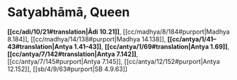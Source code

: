 # Satyabhāmā, Queen

**[[cc/adi/10/21#translation|Ādi 10.21]]**, [[cc/madhya/8/184#purport|Madhya 8.184]], [[cc/madhya/14/138#purport|Madhya 14.138]], **[[cc/antya/1/41–43#translation|Antya 1.41–43]]**, **[[cc/antya/1/69#translation|Antya 1.69]]**, **[[cc/antya/7/142#translation|Antya 7.142]]**, [[cc/antya/7/145#purport|Antya 7.145]], [[cc/antya/12/152#purport|Antya 12.152]], [[sb/4/9/63#purport|SB 4.9.63]]

